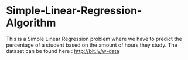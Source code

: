 # Simple-Linear-Regression-Algorithm

This is a Simple Linear Regression problem where we have to predict the percentage of a student based on the amount of hours they study.
The dataset can be found here : http://bit.ly/w-data 

